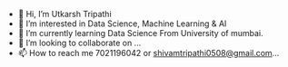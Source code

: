 - 👋 Hi, I’m Utkarsh Tripathi
- 👀 I’m interested in Data Science, Machine Learning & AI
- 🌱 I’m currently learning Data Science From University of mumbai.
- 💞️ I’m looking to collaborate on ...
- 📫 How to reach me 7021196042  or  shivamtripathi0508@gmail.com...

<!---
tripathishivam1444/tripathishivam1444 is a ✨ special ✨ repository because its `README.md` (this file) appears on your GitHub profile.
You can click the Preview link to take a look at your changes.
--->
